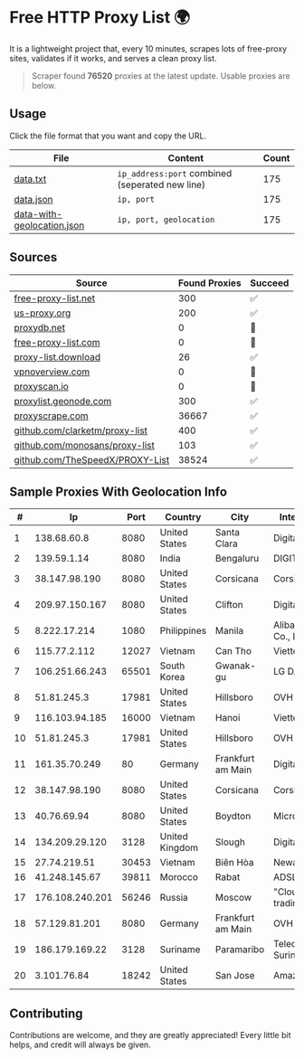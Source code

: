 
# Free HTTP Proxy List 🌍

It is a lightweight project that, every 10 minutes, scrapes lots of free-proxy sites, validates if it works, and serves a clean proxy list.


> Scraper found **76520** proxies at the latest update. Usable proxies are below.

## Usage

Click the file format that you want and copy the URL.


|File|Content|Count|
|----|-------|-----|
|[data.txt](https://raw.githubusercontent.com/themiralay/Proxy-List-World/master/data.txt)|`ip_address:port` combined (seperated new line)|175|
|[data.json](https://raw.githubusercontent.com/themiralay/Proxy-List-World/master/data.json)|`ip, port`|175|
|[data-with-geolocation.json](https://raw.githubusercontent.com/themiralay/Proxy-List-World/master/data-with-geolocation.json)|`ip, port, geolocation`|175|

## Sources

|Source|Found Proxies|Succeed|
|------|-------------|-------|
|[free-proxy-list.net](https://free-proxy-list.net)|300|✅|
|[us-proxy.org](https://www.us-proxy.org)|200|✅|
|[proxydb.net](http://proxydb.net)|0|🚫|
|[free-proxy-list.com](https://free-proxy-list.com/?page=&port=&type%5B%5D=http&type%5B%5D=https&up_time=0&search=Search)|0|🚫|
|[proxy-list.download](https://www.proxy-list.download/HTTP)|26|✅|
|[vpnoverview.com](https://vpnoverview.com/privacy/anonymous-browsing/free-proxy-servers)|0|🚫|
|[proxyscan.io](https://www.proxyscan.io)|0|🚫|
|[proxylist.geonode.com](https://proxylist.geonode.com/api/proxy-list?limit=300&page=1&sort_by=lastChecked&sort_type=desc&protocols=http,https)|300|✅|
|[proxyscrape.com](https://api.proxyscrape.com/v2/?request=displayproxies&protocol=http&timeout=10000&country=all&ssl=all&anonymity=all)|36667|✅|
|[github.com/clarketm/proxy-list](https://raw.githubusercontent.com/clarketm/proxy-list/master/proxy-list-raw.txt)|400|✅|
|[github.com/monosans/proxy-list](https://raw.githubusercontent.com/monosans/proxy-list/main/proxies/http.txt)|103|✅|
|[github.com/TheSpeedX/PROXY-List](https://raw.githubusercontent.com/TheSpeedX/PROXY-List/master/http.txt)|38524|✅|


## Sample Proxies With Geolocation Info

|#|Ip|Port|Country|City|Internet Service Provider|
|-|--|----|-------|----|-------------------------|
|1|138.68.60.8|8080|United States|Santa Clara|DigitalOcean, LLC|
|2|139.59.1.14|8080|India|Bengaluru|DIGITALOCEAN|
|3|38.147.98.190|8080|United States|Corsicana|Corsicana ISD|
|4|209.97.150.167|8080|United States|Clifton|DigitalOcean, LLC|
|5|8.222.17.214|1080|Philippines|Manila|Alibaba (US) Technology Co., Ltd.|
|6|115.77.2.112|12027|Vietnam|Can Tho|Viettel Group|
|7|106.251.66.243|65501|South Korea|Gwanak-gu|LG DACOM Corporation|
|8|51.81.245.3|17981|United States|Hillsboro|OVH SAS|
|9|116.103.94.185|16000|Vietnam|Hanoi|Viettel Corporation|
|10|51.81.245.3|17981|United States|Hillsboro|OVH SAS|
|11|161.35.70.249|80|Germany|Frankfurt am Main|DigitalOcean, LLC|
|12|38.147.98.190|8080|United States|Corsicana|Corsicana ISD|
|13|40.76.69.94|8080|United States|Boydton|Microsoft Corporation|
|14|134.209.29.120|3128|United Kingdom|Slough|DigitalOcean, LLC|
|15|27.74.219.51|30453|Vietnam|Biên Hòa|Newass2011xDSLHN|
|16|41.248.145.67|39811|Morocco|Rabat|ADSL Maroc telecom|
|17|176.108.240.201|56246|Russia|Moscow|"Cloud Technologies" LLC trading as Cloud.ru|
|18|57.129.81.201|8080|Germany|Frankfurt am Main|OVH SAS|
|19|186.179.169.22|3128|Suriname|Paramaribo|Telecommunicationcompany Suriname - TeleSur|
|20|3.101.76.84|18242|United States|San Jose|Amazon.com, Inc.|



## Contributing

Contributions are welcome, and they are greatly appreciated! Every
little bit helps, and credit will always be given.

